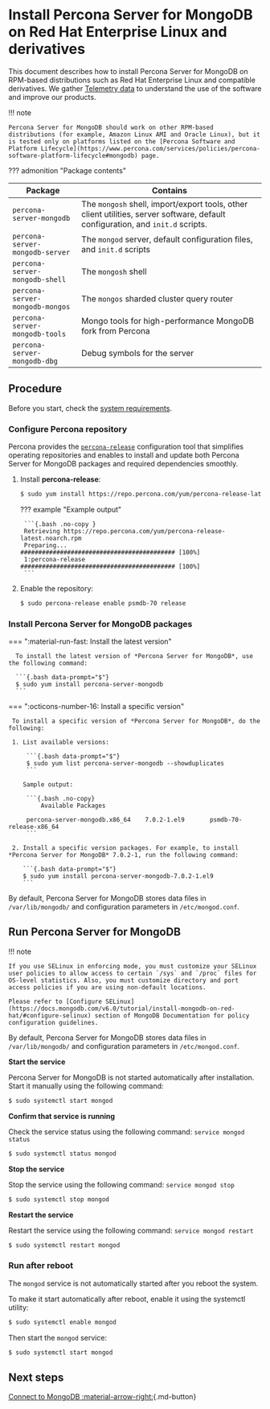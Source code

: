 # Install Percona Server for MongoDB on Red Hat Enterprise Linux and derivatives

This document describes how to install Percona Server for MongoDB on RPM-based distributions such as Red Hat Enterprise Linux and compatible derivatives. We gather [Telemetry data](../telemetry.md) to understand the use of the software and improve our products.

!!! note

    Percona Server for MongoDB should work on other RPM-based distributions (for example, Amazon Linux AMI and Oracle Linux), but it is tested only on platforms listed on the [Percona Software and Platform Lifecycle](https://www.percona.com/services/policies/percona-software-platform-lifecycle#mongodb) page. 

??? admonition "Package contents"

   | Package                 | Contains                                 |
   | ----------------------- | -----------------------------------------|
   | `percona-server-mongodb`| The `mongosh` shell, import/export tools, other client utilities, server software, default configuration, and `init.d` scripts. |
   | `percona-server-mongodb-server`| The `mongod` server, default configuration files, and `init.d` scripts|
   | `percona-server-mongodb-shell` | The `mongosh` shell |
   | `percona-server-mongodb-mongos`| The `mongos` sharded cluster query router |
   | `percona-server-mongodb-tools` | Mongo tools for high-performance MongoDB fork from Percona|
   | `percona-server-mongodb-dbg`   | Debug symbols for the server  |

## Procedure

Before you start, check the [system requirements](../system-requirements.md).

### Configure Percona repository

Percona provides the [`percona-release`](https://docs.percona.com/percona-software-repositories/index.html) configuration tool that simplifies operating repositories and enables to install and update both Percona Server for MongoDB packages and required dependencies smoothly.    

1. Install **percona-release**:     

    ```{.bash data-prompt="$"}
    $ sudo yum install https://repo.percona.com/yum/percona-release-latest.noarch.rpm
    ```
         
    ??? example "Example output"

        ```{.bash .no-copy }
        Retrieving https://repo.percona.com/yum/percona-release-latest.noarch.rpm
        Preparing...                ########################################### [100%]
        1:percona-release        ########################################### [100%]
        ```     

2. Enable the repository: 
        
    ```{.bash data-prompt="$"}
    $ sudo percona-release enable psmdb-70 release
    ```

### Install Percona Server for MongoDB packages

=== ":material-run-fast: Install the latest version"

      To install the latest version of *Percona Server for MongoDB*, use the following command:

      ```{.bash data-prompt="$"}
      $ sudo yum install percona-server-mongodb
      ```

=== ":octicons-number-16: Install a specific version"

     To install a specific version of *Percona Server for MongoDB*, do the following:

     1. List available versions:

         ```{.bash data-prompt="$"}
         $ sudo yum list percona-server-mongodb --showduplicates
         ```

        Sample output:

         ```{.bash .no-copy}
             Available Packages
         
         percona-server-mongodb.x86_64    7.0.2-1.el9       psmdb-70-release-x86_64
         ```

     2. Install a specific version packages. For example, to install *Percona Server for MongoDB* 7.0.2-1, run the following command:

        ```{.bash data-prompt="$"}
        $ sudo yum install percona-server-mongodb-7.0.2-1.el9
        ```

By default, Percona Server for MongoDB stores data files in `/var/lib/mongodb/`
and configuration parameters in `/etc/mongod.conf`.

## Run Percona Server for MongoDB

!!! note

    If you use SELinux in enforcing mode, you must customize your SELinux user policies to allow access to certain `/sys` and `/proc` files for OS-level statistics. Also, you must customize directory and port access policies if you are using non-default locations.

    Please refer to [Configure SELinux](https://docs.mongodb.com/v6.0/tutorial/install-mongodb-on-red-hat/#configure-selinux) section of MongoDB Documentation for policy configuration guidelines.

By default, Percona Server for MongoDB stores data files in `/var/lib/mongodb/`
and configuration parameters in `/etc/mongod.conf`.

**Start the service**

Percona Server for MongoDB is not started automatically after installation.
Start it manually using the following command:

```{.bash data-prompt="$"}
$ sudo systemctl start mongod
```

**Confirm that service is running**

Check the service status using the following command: `service mongod status`

```{.bash data-prompt="$"}
$ sudo systemctl status mongod
```

**Stop the service**

Stop the service using the following command: `service mongod stop`

```{.bash data-prompt="$"}
$ sudo systemctl stop mongod
```

**Restart the service**

Restart the service using the following command: `service mongod restart`

```{.bash data-prompt="$"}
$ sudo systemctl restart mongod
```

### Run after reboot

The `mongod` service is not automatically started
after you reboot the system.

To make it start automatically after reboot, enable it using the systemctl utility:

```{.bash data-prompt="$"}
$ sudo systemctl enable mongod
```

Then start the `mongod` service:

```{.bash data-prompt="$"}
$ sudo systemctl start mongod
```

## Next steps

[Connect to MongoDB :material-arrow-right:](../connect.md){.md-button}

